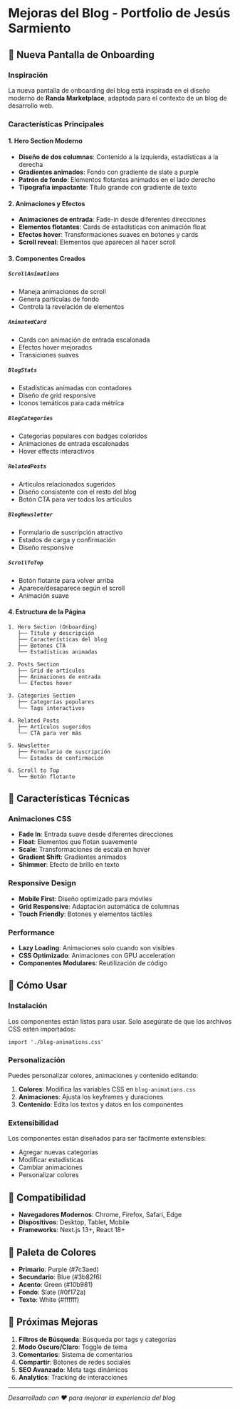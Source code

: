 # Mejoras del Blog - Portfolio de Jesús Sarmiento

## 🎨 Nueva Pantalla de Onboarding

### Inspiración
La nueva pantalla de onboarding del blog está inspirada en el diseño moderno de **Randa Marketplace**, adaptada para el contexto de un blog de desarrollo web.

### Características Principales

#### 1. **Hero Section Moderno**
- **Diseño de dos columnas**: Contenido a la izquierda, estadísticas a la derecha
- **Gradientes animados**: Fondo con gradiente de slate a purple
- **Patrón de fondo**: Elementos flotantes animados en el lado derecho
- **Tipografía impactante**: Título grande con gradiente de texto

#### 2. **Animaciones y Efectos**
- **Animaciones de entrada**: Fade-in desde diferentes direcciones
- **Elementos flotantes**: Cards de estadísticas con animación float
- **Efectos hover**: Transformaciones suaves en botones y cards
- **Scroll reveal**: Elementos que aparecen al hacer scroll

#### 3. **Componentes Creados**

##### `ScrollAnimations`
- Maneja animaciones de scroll
- Genera partículas de fondo
- Controla la revelación de elementos

##### `AnimatedCard`
- Cards con animación de entrada escalonada
- Efectos hover mejorados
- Transiciones suaves

##### `BlogStats`
- Estadísticas animadas con contadores
- Diseño de grid responsive
- Iconos temáticos para cada métrica

##### `BlogCategories`
- Categorías populares con badges coloridos
- Animaciones de entrada escalonadas
- Hover effects interactivos

##### `RelatedPosts`
- Artículos relacionados sugeridos
- Diseño consistente con el resto del blog
- Botón CTA para ver todos los artículos

##### `BlogNewsletter`
- Formulario de suscripción atractivo
- Estados de carga y confirmación
- Diseño responsive

##### `ScrollToTop`
- Botón flotante para volver arriba
- Aparece/desaparece según el scroll
- Animación suave

#### 4. **Estructura de la Página**

```
1. Hero Section (Onboarding)
   ├── Título y descripción
   ├── Características del blog
   ├── Botones CTA
   └── Estadísticas animadas

2. Posts Section
   ├── Grid de artículos
   ├── Animaciones de entrada
   └── Efectos hover

3. Categories Section
   ├── Categorías populares
   └── Tags interactivos

4. Related Posts
   ├── Artículos sugeridos
   └── CTA para ver más

5. Newsletter
   ├── Formulario de suscripción
   └── Estados de confirmación

6. Scroll to Top
   └── Botón flotante
```

## 🎯 Características Técnicas

### Animaciones CSS
- **Fade In**: Entrada suave desde diferentes direcciones
- **Float**: Elementos que flotan suavemente
- **Scale**: Transformaciones de escala en hover
- **Gradient Shift**: Gradientes animados
- **Shimmer**: Efecto de brillo en texto

### Responsive Design
- **Mobile First**: Diseño optimizado para móviles
- **Grid Responsive**: Adaptación automática de columnas
- **Touch Friendly**: Botones y elementos táctiles

### Performance
- **Lazy Loading**: Animaciones solo cuando son visibles
- **CSS Optimizado**: Animaciones con GPU acceleration
- **Componentes Modulares**: Reutilización de código

## 🚀 Cómo Usar

### Instalación
Los componentes están listos para usar. Solo asegúrate de que los archivos CSS estén importados:

```tsx
import './blog-animations.css'
```

### Personalización
Puedes personalizar colores, animaciones y contenido editando:

1. **Colores**: Modifica las variables CSS en `blog-animations.css`
2. **Animaciones**: Ajusta los keyframes y duraciones
3. **Contenido**: Edita los textos y datos en los componentes

### Extensibilidad
Los componentes están diseñados para ser fácilmente extensibles:

- Agregar nuevas categorías
- Modificar estadísticas
- Cambiar animaciones
- Personalizar colores

## 📱 Compatibilidad

- **Navegadores Modernos**: Chrome, Firefox, Safari, Edge
- **Dispositivos**: Desktop, Tablet, Mobile
- **Frameworks**: Next.js 13+, React 18+

## 🎨 Paleta de Colores

- **Primario**: Purple (#7c3aed)
- **Secundario**: Blue (#3b82f6)
- **Acento**: Green (#10b981)
- **Fondo**: Slate (#0f172a)
- **Texto**: White (#ffffff)

## 🔧 Próximas Mejoras

1. **Filtros de Búsqueda**: Búsqueda por tags y categorías
2. **Modo Oscuro/Claro**: Toggle de tema
3. **Comentarios**: Sistema de comentarios
4. **Compartir**: Botones de redes sociales
5. **SEO Avanzado**: Meta tags dinámicos
6. **Analytics**: Tracking de interacciones

---

*Desarrollado con ❤️ para mejorar la experiencia del blog*
